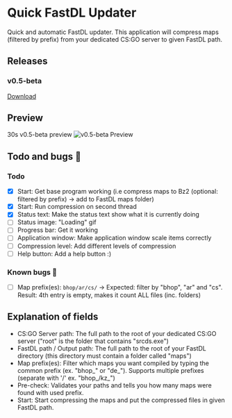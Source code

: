 # Quick FastDL Updater
Quick and automatic FastDL updater. This application will compress maps (filtered by prefix) from your dedicated CS:GO server to given FastDL path.

## Releases
### v0.5-beta
[Download](https://github.com/HybridVenom/Quick-FastDL-Updater/releases/tag/v0.5-beta)

## Preview
30s v0.5-beta preview
![v0.5-beta Preview](https://i.imgur.com/q3sE4MN.gif)

## Todo and bugs 🐛
### Todo
- [x] Start: Get base program working (i.e compress maps to Bz2 (optional: filtered by prefix) -> add to FastDL maps folder)
- [x] Start: Run compression on second thread
- [x] Status text: Make the status text show what it is currently doing
- [ ] Status image: "Loading" gif
- [ ] Progress bar: Get it working
- [ ] Application window: Make application window scale items correctly
- [ ] Compression level: Add different levels of compression
- [ ] Help button: Add a help button :)

### Known bugs 🐛
- [ ] Map prefix(es): `bhop/ar/cs/` -> Expected: filter by "bhop", "ar" and "cs". Result: 4th entry is empty, makes it count ALL files (inc. folders)

## Explanation of fields
- CS:GO Server path: The full path to the root of your dedicated CS:GO server ("root" is the folder that contains "srcds.exe")
- FastDL path / Output path: The full path to the root of your FastDL directory (this directory must contain a folder called "maps")
- Map prefix(es): Filter which maps you want compiled by typing the common prefix (ex. "bhop_" or "de_"). Supports multiple prefixes (separate with '/' ex. "bhop_/kz_")
- Pre-check: Validates your paths and tells you how many maps were found with used prefix.
- Start: Start compressing the maps and put the compressed files in given FastDL path.
